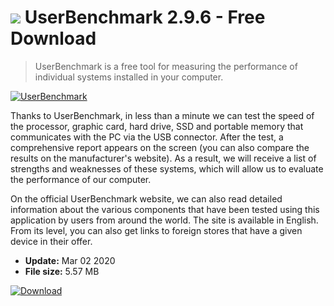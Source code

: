 # ![](https://cdn.softexe.net/static/icon/win.gif) UserBenchmark 2.9.6 - Free Download

> UserBenchmark is a free tool for measuring the performance of individual systems installed in your computer.

[![UserBenchmark](https:https://tse4.mm.bing.net/th?id=OIP.ZP8P5aPXmio17pMGH7vzuAHaD6&pid=Api)](https://softexe.net/win/system/diagnostics-tests/userbenchmark:agpe.html)

Thanks to UserBenchmark, in less than a minute we can test the speed of the processor, graphic card, hard drive, SSD and portable memory that communicates with the PC via the USB connector. After the test, a comprehensive report appears on the screen (you can also compare the results on the manufacturer's website). As a result, we will receive a list of strengths and weaknesses of these systems, which will allow us to evaluate the performance of our computer.
 
 On the official UserBenchmark website, we can also read detailed information about the various components that have been tested using this application by users from around the world. The site is available in English. From its level, you can also get links to foreign stores that have a given device in their offer.


- **Update:** Mar 02 2020
- **File size:** 5.57 MB

[![Download](https://cdn.softexe.net/static/img/download.png)](https://softexe.net/win/system/diagnostics-tests/userbenchmark:agpe.html)

